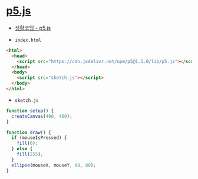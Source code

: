 # [p5.js](https://p5js.org/)


- [생활코딩 - p5.js](https://opentutorials.org/course/4659)

- `index.html`

```html
<html>
  <head>
    <script src="https://cdn.jsdelivr.net/npm/p5@1.5.0/lib/p5.js"></script>
  </head>
  <body>
    <script src="sketch.js"></script>
  </body>
</html>
```


- `sketch.js`

```javascript
function setup() {
  createCanvas(400, 400);
}

function draw() {
  if (mouseIsPressed) {
    fill(0);
  } else {
    fill(255);
  }
  ellipse(mouseX, mouseY, 80, 80);
}
```
